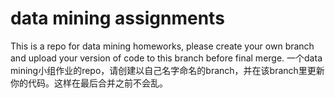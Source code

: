 # data mining assignments
This is a repo for data mining homeworks, please create your own branch and upload your version of code to this branch before final merge.
一个data mining小组作业的repo，请创建以自己名字命名的branch，并在该branch里更新你的代码。这样在最后合并之前不会乱。
